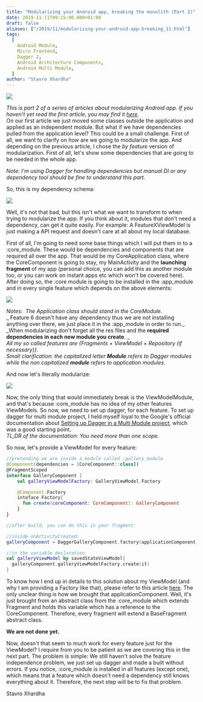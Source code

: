 ```yaml
---
title: "Modularizing your Android app, breaking the monolith (Part 2)"
date: 2019-11-11T09:15:00.000+01:00
draft: false
aliases: ["/2019/11/modularizing-your-android-app-breaking_11.html"]
tags:
  [
    Android Module,
    Micro Frontend,
    Dagger 2,
    Android Architecture Components,
    Android Multi Module,
  ]
author: "Stavro Xhardha"
---
```


[![](https://1.bp.blogspot.com/-AoX_BAle_hA/XcKhq_qC_eI/AAAAAAAAQNw/fEcEr6z7AwgN29tQZjf6ApJUrYyX5rU4wCLcBGAsYHQ/s1600/jack-anstey-XVoyX7l9ocY-unsplash.jpg)](https://1.bp.blogspot.com/-AoX_BAle_hA/XcKhq_qC_eI/AAAAAAAAQNw/fEcEr6z7AwgN29tQZjf6ApJUrYyX5rU4wCLcBGAsYHQ/s1600/jack-anstey-XVoyX7l9ocY-unsplash.jpg)

_This is part 2 of a series of articles about modularizing Android app. If you haven't yet read the first article, you may find it [here](https://www.coroutinedispatcher.com/2019/11/modularizing-your-android-app-breaking.html)._  
On our first article we just moved some classes outside the application and applied as an independent module. But what if we have dependencies pulled from the application level? This could be a small challenge. First of all, we want to clarify on how are we going to modularize the app. And depending on the previous article, I chose the _by feature_ version of modularization. First of all, let's show some dependencies that are going to be needed in the whole app.

_Note: I'm using Dagger for handling dependencies but manual DI or any dependency tool should be fine to understand this part._

So, this is my dependency schema:

[![](https://1.bp.blogspot.com/-J2BZc0H6ykk/XcKp5gkJ4gI/AAAAAAAAQN8/CCIWlf9O_G8G-_netHp6EEa2Wd0GXzgTwCLcBGAsYHQ/s1600/AppComponentNotBroken.jpg)](https://1.bp.blogspot.com/-J2BZc0H6ykk/XcKp5gkJ4gI/AAAAAAAAQN8/CCIWlf9O_G8G-_netHp6EEa2Wd0GXzgTwCLcBGAsYHQ/s1600/AppComponentNotBroken.jpg)

Well, it's not that bad, but this isn't what we want to transform to when trying to modularize the app. If you think about it, modules that don't need a dependency, can get it quite easily. For example: A FeatureXViewModel is just making a API request and doesn't care at all about my local database.

First of all, I'm going to need some base things which I will put them in to a :core_module. These would be dependencies and components that are required all over the app. That would be my CoreApplication class, where the CoreComponent is going to stay, my MainActivity and the **launching fragment** of my app (personal choice, you can add this as another module too, or you can work on instant apps etc which won't be covered here). After doing so, the :core module is going to be installed in the :app_module and in every single feature which depends on the above elements:

[![](https://1.bp.blogspot.com/-4Q1dGsGjjyg/XcKxcluarYI/AAAAAAAAQOI/TbjawT21uu4sWzO2K9CVL6c-qJx5VHcfgCLcBGAsYHQ/s1600/AppComponentNotBroken%2B%25281%2529.jpg)](https://1.bp.blogspot.com/-4Q1dGsGjjyg/XcKxcluarYI/AAAAAAAAQOI/TbjawT21uu4sWzO2K9CVL6c-qJx5VHcfgCLcBGAsYHQ/s1600/AppComponentNotBroken%2B%25281%2529.jpg)

_Notes:  The Application class should stand in the CoreModule._  
_ Feature 6 doesn't have any dependency thus we are not installing anything over there, we just place it in the :app_module in order to run._  
_When modularizing don't forget all the res files and the **required dependencies in each new module you create**. _  
_All my so called features are {Fragments + ViewModel + Repository (if necessary)}._  
_Small clarification: the capitalized letter **Module** refers to Dagger modules while the non capitalized **module** refers to application modules._

And now let's literally modularize:

[![](https://1.bp.blogspot.com/-wsG12r7rwpQ/XcK3C7G5YiI/AAAAAAAAQOU/rNSd-Ac5D7o0PrMLaCiMOxKMpfN4NXEJwCLcBGAsYHQ/s1600/AppComponentNotBroken%2B%25282%2529.jpg)](https://1.bp.blogspot.com/-wsG12r7rwpQ/XcK3C7G5YiI/AAAAAAAAQOU/rNSd-Ac5D7o0PrMLaCiMOxKMpfN4NXEJwCLcBGAsYHQ/s1600/AppComponentNotBroken%2B%25282%2529.jpg)

Now, the only thing that would immediately break is the ViewModelModule, and that's because :core_module has no idea of my other features ViewModels. So now, we need to set up dagger, for each feature. To set up dagger for multi module project, I held myself loyal to the Google's official documentation about [Setting up Dagger in a Multi Module project](https://developer.android.com/training/dependency-injection/dagger-multi-module), which was a good starting point.  
_TL;DR of the documentation: You need more than one scope._

So now, let's provide a ViewModel for every feature:

```kotlin
//pretending we are inside a module called :gallery_module
@Component(dependencies = [CoreComponent::class])
@FragmentScoped
interface GalleryComponent {
    val galleryViewModelFactory: GalleryViewModel.Factory

    @Component.Factory
    inteface Factory{
      fun create(coreComponent: CoreComponent): GalleryComponent
    }
}

//after build, you can do this in your fragment:

//inside onActivityCreated:
galleryComponent = DaggerGalleryComponent.factory(applicationComponent).create()

//in the variable declaration
val galleryViewModel by savedStateViewModel{
  galleryComponent.galleryViewModelFactory.create(it)
}
```

To know how I end up in details to this solution about my ViewModel (and why I am providing a Factory like that), please refer to this article [here](https://www.coroutinedispatcher.com/2019/08/how-to-produce-savedstatehandle-in-your.html). The only unclear thing is how we brought that applicationComponent. Well, it's just brought from an abstract class from the :core_module which extends Fragment and holds this variable which has a reference to the CoreComponent. Therefore, every fragment will extend a BaseFragment abstract class.

**We are not done yet.**

Now, doesn't that seem to much work for every feature just for the ViewModel? I require from you to be patient as we are covering this in the next part. The problem is simple: We still haven't solve the feature independence problem, we just set up dagger and made a built without errors. If you notice, :core_module is installed in all features (except one), which means that a feature which doesn't need a dependency still knows everything about it. Therefore, the next step will be to fix that problem.

Stavro Xhardha
